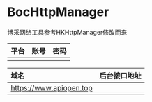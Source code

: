 # BocHttpManager

博采网络工具参考HKHttpManager修改而来

| 平台     | 账号                    | 密码            |
| :----- | :-------------------- | :------------ |
|  |  |  |

| 域名 | 后台接口地址 |
| :------------------- | :------------------- |
| https://www.apiopen.top |   | 
